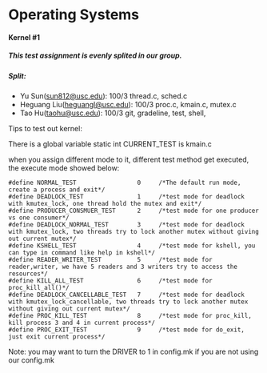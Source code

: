Operating Systems
=================

#### Kernel #1

##### This test assignment is evenly splited in our group.
##### Split:

* Yu Sun(sun812@usc.edu):					100/3			thread.c, sched.c     
* Heguang Liu(heguangl@usc.edu):			100/3			proc.c, kmain.c, mutex.c
* Tao Hu(taohu@usc.edu):					100/3			git, gradeline, test, shell,

Tips to test out kernel:

There is a global variable static int CURRENT_TEST is kmain.c

when you assign different mode to it, different test method get executed, the execute mode showed below:

	#define NORMAL_TEST                 0     /*The default run mode, create a process and exit*/
	#define DEADLOCK_TEST               1     /*test mode for deadlock with kmutex_lock, one thread hold the mutex and exit*/
	#define PRODUCER_CONSMUER_TEST      2     /*test mode for one producer vs one consumer*/
	#define DEADLOCK_NORMAL_TEST        3     /*test mode for deadlock with kmutex_lock, two threads try to lock another mutex without giving out current mutex*/
	#define KSHELL_TEST                 4     /*test mode for kshell, you can type in command like help in kshell*/
	#define READER_WRITER_TEST          5     /*test mode for reader,writer, we have 5 readers and 3 writers try to access the resources*/
	#define KILL_ALL_TEST               6     /*test mode for proc_kill_all()*/
	#define DEADLOCK_CANCELLABLE_TEST   7     /*test mode for deadlock with kmutex_lock_cancellable, two threads try to lock another mutex without giving out current mutex*/
	#define PROC_KILL_TEST              8     /*test mode for proc_kill, kill process 3 and 4 in current process*/
	#define PROC_EXIT_TEST              9     /*test mode for do_exit, just exit current process*/

Note:  you may want to turn the DRIVER to 1 in config.mk if you are not using our config.mk


